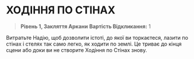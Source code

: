 ﻿# ХОДІННЯ ПО СТІНАХ

> **Рівень 1, Закляття Аркани**
> **Вартість Відкликання:** 1

Витратьте Надію, щоб дозволити істоті, до якої ви торкаєтеся, лазити по стінах і стелях так само легко, як ходити по землі. Це триває до кінця сцени або доки ви не створите Ходіння по Стінах знову.